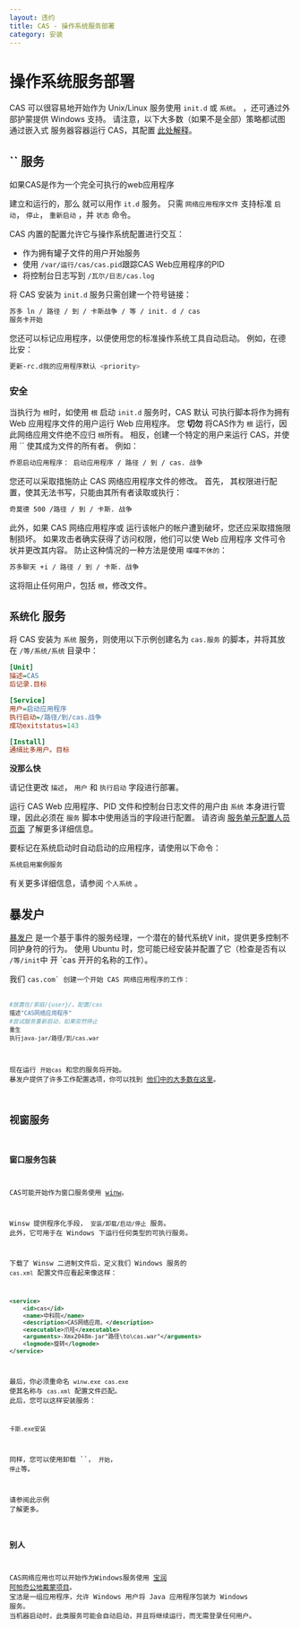 ```yaml
---
layout: 违约
title: CAS - 操作系统服务部署
category: 安装
---
```


# 操作系统服务部署

CAS 可以很容易地开始作为 Unix/Linux 服务使用 `init.d` 或 `系统`。 ，还可通过外部护蒙提供 Windows 支持。 请注意，以下大多数（如果不是全部）策略都试图通过嵌入式 服务器容器运行 CAS，其配置 [此处解释](Configuring-Servlet-Container.html#embedded)。

## `` 服务

如果CAS是作为一个完全可执行的web应用程序</a>

建立和运行的，那么 就可以用作 `it.d` 服务。 只需 `` 网络应用程序文件 `` 支持标准 `启动`， `停止`， `重新启动` ，并 `状态` 命令。</p> 

CAS 内置的配置允许它与操作系统配置进行交互：

- 作为拥有罐子文件的用户开始服务
- 使用 `/var/运行/cas/cas.pid`跟踪CAS Web应用程序的PID
- 将控制台日志写到 `/瓦尔/日志/cas.log`

将 CAS 安装为 `init.d` 服务只需创建一个符号链接：



```bash
苏多 ln / 路径 / 到 / 卡斯战争 / 等 / init. d / cas
服务卡开始
```


您还可以标记应用程序，以便使用您的标准操作系统工具自动启动。 例如，在德比安：



```bash
更新-rc.d我的应用程序默认 <priority>
```




### 安全

当执行为 `根`时，如使用 `根` 启动 `init.d` 服务时，CAS 默认 可执行脚本将作为拥有 Web 应用程序文件的用户运行 Web 应用程序。 您 **切勿** 将CAS作为 `根` 运行，因此网络应用文件绝不应归 `根`所有。 相反，创建一个特定的用户来运行 CAS，并使用 `` 使其成为文件的所有者。 例如：



```bash
乔恩启动应用程序： 启动应用程序 / 路径 / 到 / cas. 战争
```


您还可以采取措施防止 CAS 网络应用程序文件的修改。 首先， 其权限进行配置，使其无法书写，只能由其所有者读取或执行：



```bash
奇莫德 500 /路径 / 到 / 卡斯. 战争
```


此外，如果 CAS 网络应用程序或 运行该帐户的帐户遭到破坏，您还应采取措施限制损坏。 如果攻击者确实获得了访问权限，他们可以使 Web 应用程序 文件可令状并更改其内容。 防止这种情况的一种方法是使用 `喋喋不休的`：



```bash
苏多聊天 +i / 路径 / 到 / 卡斯. 战争
```


这将阻止任何用户，包括 `根`，修改文件。



## `系统化` 服务

将 CAS 安装为 `系统` 服务，则使用以下示例创建名为 `cas.服务` 的脚本，并将其放在 `/等/系统/系统` 目录中：



```ini
[Unit]
描述=CAS
后记录.目标

[Service]
用户=启动应用程序
执行启动=/路径/到/cas.战争
成功exitstatus=143

[Install]
通缉比多用户。目标
```

<div class="alert alert-info"><strong>没那么快</strong><p>请记住更改 <code>描述</code>， <code>用户</code> 和 <code>执行启动</code> 字段进行部署。</p></div>

运行 CAS Web 应用程序、PID 文件和控制台日志文件的用户由 `系统` 本身进行管理，因此必须在 `服务` 脚本中使用适当的字段进行配置。 请咨询 [服务单元配置人员页面](https://www.freedesktop.org/software/systemd/man/systemd.service.html) 了解更多详细信息。

要标记在系统启动时自动启动的应用程序，请使用以下命令：



```bash
系统启用案例服务
```


有关更多详细信息，请参阅 `个人系统` 。



## 暴发户

[暴发户](http://upstart.ubuntu.com/) 是一个基于事件的服务经理，一个潜在的替代系统V init，提供更多控制不同护身符的行为。 使用 Ubuntu 时，您可能已经安装并配置了它（检查是否有以 `/等/init`中</code> 开 `cas 开开的名称的工作）。</p>

<p spaces-before="0">我们 <code>cas.com` 创建一个开始 CAS 网络应用程序的工作：



```bash
#放置在/家庭/{user}/。配置/cas
描述"CAS网络应用程序"
#尝试服务重新启动，如果突然停止
重生
执行java-jar/路径/到/cas.war
```


现在运行 `开始cas` 和您的服务将开始。 暴发户提供了许多工作配置选项，你可以找到 [他们中的大多数在这里](http://upstart.ubuntu.com/cookbook/)。



## 视窗服务



### 窗口服务包装

CAS可能开始作为窗口服务使用 [winw](https://github.com/kohsuke/winsw)。 

Winsw 提供程序化手段， `安装/卸载/启动/停止` 服务。 此外，它可用于在 Windows 下运行任何类型的可执行服务。

下载了 Winsw 二进制文件后，定义我们 Windows 服务的 `cas.xml` 配置文件应看起来像这样：



```xml
<service>
    <id>cas</id>
    <name>中科院</name>
    <description>CAS网络应用。</description>
    <executable>爪哇</executable>
    <arguments>-Xmx2048m-jar"路径\to\cas.war"</arguments>
    <logmode>旋转</logmode>
</service>
```


最后，你必须重命名 `winw.exe` `cas.exe` 使其名称与 `cas.xml` 配置文件匹配。 此后，您可以这样安装服务：



```bash
卡斯.exe安装
```


同样，您可以使用卸载 ``， `开始`， `停止`等。

请参阅此示例 [](https://github.com/snicoll-scratches/spring-boot-daemon) 了解更多。



### 别人

CAS网络应用也可以开始作为Windows服务使用 [宝润](http://commons.apache.org/proper/commons-daemon/procrun.html) [阿帕奇公地戴蒙项目](http://commons.apache.org/daemon/index.html)。 宝洁是一组应用程序，允许 Windows 用户将 Java 应用程序包装为 Windows 服务。 当机器启动时，此类服务可能会自动启动，并且将继续运行，而无需登录任何用户。
